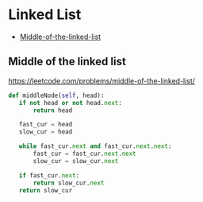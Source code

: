  # Linked List

+ [Middle-of-the-linked-list](#middle-of-the-linked-list)

 ## Middle of the linked list

 https://leetcode.com/problems/middle-of-the-linked-list/ 

 ```python
def middleNode(self, head):
    if not head or not head.next:
        return head

    fast_cur = head
    slow_cur = head

    while fast_cur.next and fast_cur.next.next:
        fast_cur = fast_cur.next.next
        slow_cur = slow_cur.next

    if fast_cur.next:
        return slow_cur.next
    return slow_cur

 ```